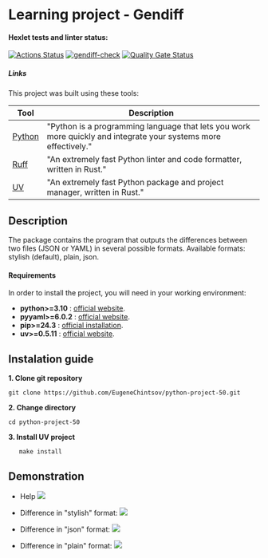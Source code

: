 # Learning project - Gendiff

#### Hexlet tests and linter status:

[![Actions Status](https://github.com/EugeneChintsov/python-project-50/actions/workflows/hexlet-check.yml/badge.svg)](https://github.com/EugeneChintsov/python-project-50/actions)
[![gendiff-check](https://github.com/EugeneChintsov/python-project-50/actions/workflows/gendiff-check.yml/badge.svg)](https://github.com/EugeneChintsov/python-project-50/actions/workflows/gendiff-check.yml)
[![Quality Gate Status](https://sonarcloud.io/api/project_badges/measure?project=EugeneChintsov_python-project-50&metric=alert_status)](https://sonarcloud.io/summary/new_code?id=EugeneChintsov_python-project-50)

##### Links

This project was built using these tools:

| Tool                                  | Description                                                                                                     |
|---------------------------------------|-----------------------------------------------------------------------------------------------------------------|
| [Python](https://www.python.org/)     | "Python is a programming language that lets you work more quickly and integrate your systems more effectively." |
| [Ruff](https://docs.astral.sh/ruff/)  | "An extremely fast Python linter and code formatter, written in Rust."                                                          |
| [UV](https://docs.astral.sh/uv/)      | "An extremely fast Python package and project manager, written in Rust."

## Description
The package contains the program that outputs the differences between two files (JSON or YAML) in several possible formats. Available formats: stylish (default), plain, json.

#### Requirements
In order to install the project, you will need in your working environment:

- **python>=3.10** : [official website](https://www.python.org/).
- **pyyaml>=6.0.2** : [official website](https://pyyaml.org/).
- **pip>=24.3** : [official installation](https://pip.pypa.io/en/latest/installation/).
- **uv>=0.5.11** : [official website](https://docs.astral.sh/uv/).

## Instalation guide

**1. Clone git repository**
```
git clone https://github.com/EugeneChintsov/python-project-50.git
```

**2. Change directory**
```
cd python-project-50
```

**3. Install UV project**
```
   make install
```

## Demonstration

- Help
  <a href="https://asciinema.org/a/QgWSlVmoXzIFgrm5UZjhfEdzj" target="_blank"><img src="https://asciinema.org/a/QgWSlVmoXzIFgrm5UZjhfEdzj.svg" /></a>

- Difference in "stylish" format:
  <a href="https://asciinema.org/a/PjJ7hSUyW9E8uDBh6l0NIAEwX" target="_blank"><img src="https://asciinema.org/a/PjJ7hSUyW9E8uDBh6l0NIAEwX.svg" /></a>

- Difference in "json" format:
  <a href="https://asciinema.org/a/n68w9x365599vR68xxbRI1mMN" target="_blank"><img src="https://asciinema.org/a/n68w9x365599vR68xxbRI1mMN.svg" /></a>

- Difference in "plain" format:
  <a href="https://asciinema.org/a/PjJ7hSUyW9E8uDBh6l0NIAEwX" target="_blank"><img src="https://asciinema.org/a/DzgSsQFeRur4zookrieLRyiVP.svg" /></a>